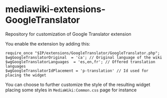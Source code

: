 # mediawiki-extensions-GoogleTranslator
Repository for customization of Google Translator extension

You enable the extension by adding this:

```
require_once "$IP/extensions/GoogleTranslator/GoogleTranslator.php";
$wgGoogleTranslatorOriginal  = 'ca'; // Original language of the wiki          
$wgGoogleTranslatorLanguages  = 'es,en,fr'; // Offered translation languages
$wgGoogleTranslatorIdPlacement = 'p-translation' // Id used for placing the widget
```

You can choose to further customize the style of the resulting widget placing some styles in ``MediaWiki:Common.css`` page for instance
